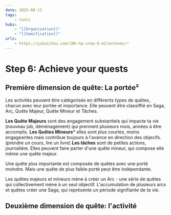 ```yaml
---
date: 2025-08-13
tags:
    - tools
hubs:
    - "[[Organization]]"
    - "[[Gamification]]"
urls:
    - https://yukaichou.com/10k-hp-step-6-milestones/²
---
```


# Step 6: Achieve your quests 


## Première dimension de quête: La portée²
Les activités peuvent être catégorisés en différents types de quêtes, chacun avec leur
portée et importance. Elle peuvent être classiffié en Saga, Arc, Quête Majeur, Quête Mineur
et Tâches.

**Les Quête Majeurs** sont des engagement substantiels qui impacte ta vie (nouveau job, 
déménagement) qui prennent plusieurs mois, années à être accomplis.
**Les Quêtes Mineurs*** elles sont plus courtes, moins engageantes mais contribue toujours
à l'avance en direction des objecifs. (prendre un cours, lire un livre)
**Les tâches** sont de petites actions, journalière. Elles peuvent faire parter d'une 
quête mineur, qui compose elle même une quête majeur.

Une quête plus importante est composée de quêtes avec une porté moindre. Mais une quête
de plus faible porté peut être indépendante.

Les quêtes majeurs et mineurs mène à créer un Arc - une série de quêtes qui collectivement 
mène à un seul objectif.
L'accumulation de plusieurs arcs et quêtes créer une Saga, qui représente un période 
signifiante de ta vie.

## Deuxième dimension de quête: l'activité


